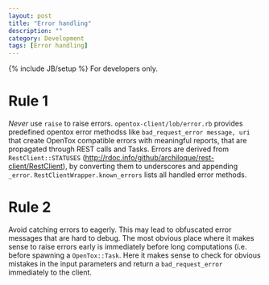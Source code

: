 ```yaml
---
layout: post
title: "Error handling"
description: ""
category: Development
tags: [Error handling]
---
```

{% include JB/setup %}
For developers only.

Rule 1
======

*Never* use `raise` to raise errors. `opentox-client/lob/error.rb` provides predefined opentox error methodss like `bad_request_error message, uri` that create OpenTox compatible errors with meaningful reports, that are propagated through REST calls and Tasks. Errors are derived from `RestClient::STATUSES` (http://rdoc.info/github/archiloque/rest-client/RestClient), by converting them to underscores and appending `_error`. `RestClientWrapper.known_errors` lists all handled error methods.

Rule 2
======

Avoid catching errors to eagerly. This may lead to obfuscated error messages that are hard to debug. The most obvious place where it makes sense to raise errors early is immediately before long computations (i.e. before spawning a `OpenTox::Task`. Here it makes sense to check for obvious mistakes in the input parameters and return a `bad_request_error` immediately to the client.

